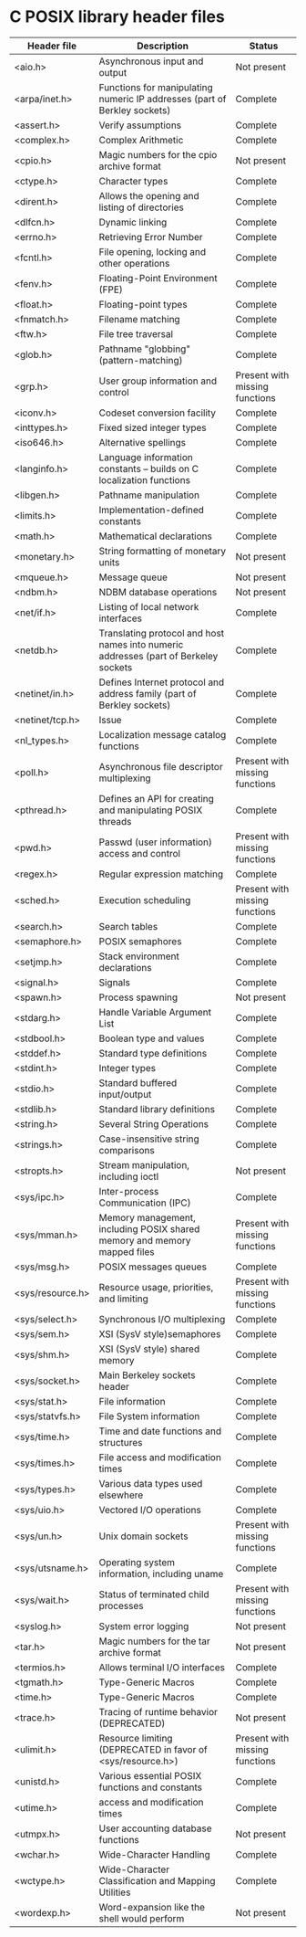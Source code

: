 # C POSIX library header files

| Header file              | Description                                                                           | Status                          |  
|--------------------------|---------------------------------------------------------------------------------------|---------------------------------|
| <aio.h>                  | Asynchronous input and output                                                         | Not present                     |  
| <arpa/inet.h>            | Functions for manipulating numeric IP addresses (part of Berkley sockets)             | Complete                        |                                                    
| <assert.h>               | Verify assumptions                                                                    | Complete                        |                                                   
| <complex.h>              | Complex Arithmetic                                                                    | Complete                        |
| <cpio.h>                 | Magic numbers for the cpio archive format                                             | Not present                     |
| <ctype.h>                | Character types                                                                       | Complete                        |                                                    |
| <dirent.h>               | Allows the opening and listing of directories                                         | Complete                        |                                                   
| <dlfcn.h>                | Dynamic linking                                                                       | Complete                        |                                                  
| <errno.h>                | Retrieving Error Number                                                               | Complete                        |                                                 
| <fcntl.h>                | File opening, locking and other operations                                            | Complete                        |                                                
| <fenv.h>                 | Floating-Point Environment (FPE)                                                      | Complete                        |                                               
| <float.h>                | Floating-point types                                                                  | Complete                        |                                             
| <fnmatch.h>              | Filename matching                                                                     | Complete                        |                                             
| <ftw.h>                  | File tree traversal                                                                   | Complete                        |                                            
| <glob.h>                 | Pathname "globbing" (pattern-matching)                                                | Complete                        |
| <grp.h>                  | User group information and control                                                    | Present with missing functions  |                                                    
| <iconv.h>                | Codeset conversion facility                                                           | Complete                        |                                                   
| <inttypes.h>             | Fixed sized integer types                                                             | Complete                        |                                                  
| <iso646.h>               | Alternative spellings                                                                 | Complete                        |                                                 
| <langinfo.h>             | Language information constants – builds on C localization functions                   | Complete                        |                                                
| <libgen.h>               | Pathname manipulation                                                                 | Complete                        |                                               
| <limits.h>               | Implementation-defined constants                                                      | Complete                        |                                             
| <math.h>                 | Mathematical declarations                                                             | Complete                        |                                             
| <monetary.h>             | String formatting of monetary units                                                   | Not present                     |                                            
| <mqueue.h>               | Message queue                                                                         | Not present                     |                                           
| <ndbm.h>                 | NDBM database operations                                                              | Not present                     |                                          
| <net/if.h>               | Listing of local network interfaces                                                   | Complete                        |                                         
| <netdb.h>                | Translating protocol and host names into numeric addresses (part of Berkeley sockets  | Complete                        |                                        
| <netinet/in.h>           | Defines Internet protocol and address family (part of Berkley sockets)                | Complete                        |                                       
| <netinet/tcp.h>          | Issue                                                                                 | Complete                        |
| <nl_types.h>             | Localization message catalog functions                                                | Complete                        |                                                    
| <poll.h>                 | Asynchronous file descriptor multiplexing                                             | Present with missing functions  |
| <pthread.h>              | Defines an API for creating and manipulating POSIX threads                            | Complete                        |                                                    
| <pwd.h>                  | Passwd (user information) access and control                                          | Present with missing functions  |                                                    
| <regex.h>                | Regular expression matching                                                           | Complete                        |                                                    
| <sched.h>                | Execution scheduling                                                                  | Present with missing functions  |                                                    
| <search.h>               | Search tables                                                                         | Complete                        |                                                    
| <semaphore.h>            | POSIX semaphores                                                                      | Complete                        |
| <setjmp.h>               | Stack environment declarations                                                        | Complete                        |                                                   
| <signal.h>               | Signals                                                                               | Complete                        |
| <spawn.h>                | Process spawning                                                                      | Not present                     |
| <stdarg.h>               | Handle Variable Argument List                                                         | Complete                        |                                                    
| <stdbool.h>              | Boolean type and values                                                               | Complete                        |
| <stddef.h>               | Standard type definitions                                                             | Complete                        |                                                     
| <stdint.h>               | Integer types                                                                         | Complete                        |                                                     
| <stdio.h>                | Standard buffered input/output                                                        | Complete                        |  
| <stdlib.h>               | Standard library definitions                                                          | Complete                        |  
| <string.h>               | Several String Operations                                                             | Complete                        |  
| <strings.h>              | Case-insensitive string comparisons                                                   | Complete                        |  
| <stropts.h>              | Stream manipulation, including ioctl                                                  | Not present                     |  
| <sys/ipc.h>              | Inter-process Communication (IPC)                                                     | Complete                        |  
| <sys/mman.h>             | Memory management, including POSIX shared memory  and memory mapped files             | Present with missing functions  |  
| <sys/msg.h>              | POSIX messages queues                                                                 | Complete                        |  
| <sys/resource.h>         | Resource usage, priorities, and limiting                                              | Present with missing functions  |  
| <sys/select.h>           | Synchronous I/O multiplexing                                                          | Complete                        |  
| <sys/sem.h>              | XSI (SysV style)semaphores                                                            | Complete                        |  
| <sys/shm.h>              | XSI (SysV style) shared memory                                                        | Complete                        |  
| <sys/socket.h>           | Main Berkeley sockets header                                                          | Complete                        |  
| <sys/stat.h>             | File information                                                                      | Complete                        |  
| <sys/statvfs.h>          | File System information                                                               | Complete                        |  
| <sys/time.h>             | Time and date functions and structures                                                | Complete                        |  
| <sys/times.h>            | File access and modification times                                                    | Complete                        |  
| <sys/types.h>            | Various data types used elsewhere                                                     | Complete                        |  
| <sys/uio.h>              | Vectored I/O operations                                                               | Complete                        |  
| <sys/un.h>               | Unix domain sockets                                                                   | Present with missing functions  |  
| <sys/utsname.h>          | Operating system information, including uname                                         | Complete                        |  
| <sys/wait.h>             | Status of terminated child processes                                                  | Present with missing functions  |  
| <syslog.h>               | System error logging                                                                  | Not present                     |  
| <tar.h>                  | Magic numbers for the tar archive format                                              | Not present                     | 
| <termios.h>              | Allows terminal I/O interfaces                                                        | Complete                        |  
| <tgmath.h>               | Type-Generic Macros                                                                   | Complete                        |  
| <time.h>                 | Type-Generic Macros                                                                   | Complete                        |  
| <trace.h>                | Tracing of runtime behavior (DEPRECATED)                                              | Not present                     |  
| <ulimit.h>               | Resource limiting (DEPRECATED in favor of <sys/resource.h>)                           | Present with missing functions  |  
| <unistd.h>               | Various essential POSIX functions and constants                                       | Complete                        |  
| <utime.h>                | access and modification times                                                         | Complete                        |  
| <utmpx.h>                | User accounting database functions                                                    | Not present                     |  
| <wchar.h>                | Wide-Character Handling                                                               | Complete                        |  
| <wctype.h>               | Wide-Character Classification and Mapping Utilities                                   | Complete                        |  
| <wordexp.h>              | Word-expansion like the shell would perform                                           | Not present                     |  

